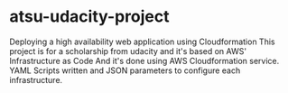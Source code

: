 # atsu-udacity-project
Deploying a high availability web application using Cloudformation
This project is for a scholarship from udacity and it's based on AWS' Infrastructure as Code 
And it's done using AWS Cloudformation service. YAML Scripts written and JSON parameters to configure each infrastructure. 
